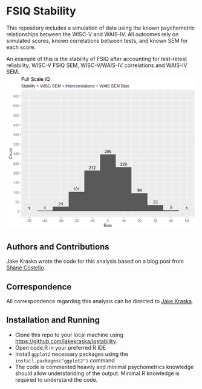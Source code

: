 # FSIQ Stability

This repository includes a simulation of data using the known psychometric relationships between the WISC-V and WAIS-IV. All outcomes rely on simulated scores, known correlations between tests, and known SEM for each score.

An example of this is the stability of FSIQ after accounting for test-retest reliability, WISC-V FSIQ SEM, WISC-V/WAIS-IV correlations and WAIS-IV SEM.
![FSIQ Bias Plot](https://github.com/jakekraska/iqstability/blob/master/fsiqbias.png?raw=true)

## Authors and Contributions

Jake Kraska wrote the code for this analysis based on a blog post from [Shane Costello](https://shanecostello.net/temporalstability/).

## Correspondence

All correspondence regarding this analysis can be directed to [Jake Kraska](mailto:jake.kraska@monash.edu).

## Installation and Running

* Clone this repo to your local machine using https://github.com/jakekraska/iqstability.
* Open code.R in your preferred R IDE
* Install `ggplot2` necessary packages using the `install.packages("ggplot2")` command
* The code is commented heavily and minimal psychometrics knowledge should allow understanding of the output. Minimal R knowledge is required to understand the code.